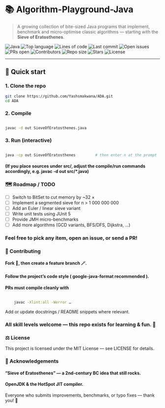 # 📚 Algorithm-Playground-Java
> A growing collection of bite-sized Java programs that implement, benchmark and micro-optimise classic algorithms — starting with the **Sieve of Eratosthenes**.

![Java](https://img.shields.io/badge/Java-17%2B-blue?logo=java)
![Top language](https://img.shields.io/github/languages/top/Yashsmakwana/ADA)
![Lines of code](https://img.shields.io/tokei/lines/github/Yashsmakwana/ADA)
![Last commit](https://img.shields.io/github/last-commit/Yashsmakwana/ADA)
![Open issues](https://img.shields.io/github/issues/Yashsmakwana/ADA)
![PRs open](https://img.shields.io/github/issues-pr/Yashsmakwana/ADA)
![Contributors](https://img.shields.io/github/contributors/Yashsmakwana/ADA)
![Repo size](https://img.shields.io/github/repo-size/Yashsmakwana/ADA)
![Stars](https://img.shields.io/github/stars/Yashsmakwana/ADA?style=social)
![License](https://img.shields.io/github/license/Yashsmakwana/ADA)

---

## 🚀 Quick start

### 1. Clone the repo

```bash
git clone https://github.com/Yashsmakwana/ADA.git
cd ADA
```
### 2. Compile

```bash

javac -d out SieveOfEratosthenes.java
```
### 3. Run (interactive)

```bash

java -cp out SieveOfEratosthenes         # then enter n at the prompt
```
#### (If you place sources under src/, adjust the compile/run commands accordingly, e.g. javac -d out src/*.java)

### 🗺️ Roadmap / TODO
- [ ] Switch to BitSet to cut memory by ~32 ×
- [ ] Implement a segmented sieve for n > 1 000 000 000
- [ ] Add an Euler / linear sieve variant
- [ ] Write unit tests using JUnit 5
- [ ] Provide JMH micro-benchmarks
- [ ] Add more algorithms (GCD variants, BFS/DFS, Dijkstra, …)

### Feel free to pick any item, open an issue, or send a PR!
### 🤝 Contributing
#### Fork 📌, then create a feature branch 🪄.
#### Follow the project’s code style ( google-java-format recommended ).
#### PRs must compile cleanly with
```bash

    javac -Xlint:all -Werror …
```
Add or update docstrings / README snippets where relevant.

### All skill levels welcome — this repo exists for learning & fun. 🎈
### ⚖️ License
This project is licensed under the MIT License — see LICENSE for details.
### 🙏 Acknowledgements
#### “Sieve of Eratosthenes” — a 2nd-century BC idea that still rocks.
#### OpenJDK & the HotSpot JIT compiler.
Everyone who submits improvements, benchmarks, or typo fixes — thank you! 🎉
